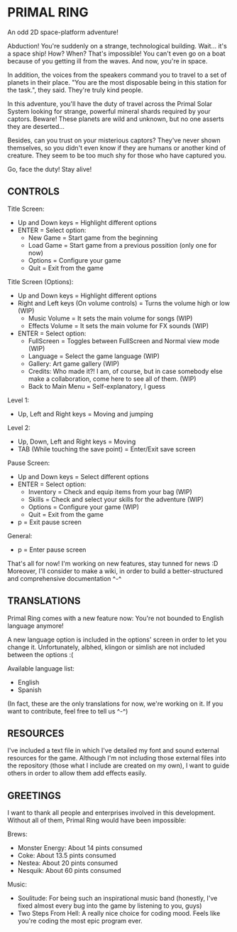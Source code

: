 # PRIMAL RING
An odd 2D space-platform adventure!

Abduction! You're suddenly on a strange, technological building. Wait... it's a space ship! How? When? That's impossible!
You can't even go on a boat because of you getting ill from the waves. And now, you're in space.

In addition, the voices from the speakers command you to travel to a set of planets in their place. "You are the most disposable
being in this station for the task.", they said. They're truly kind people.

In this adventure, you'll have the duty of travel across the Primal Solar System looking for strange, powerful mineral shards
required by your captors. Beware! These planets are wild and unknown, but no one asserts they are deserted...

Besides, can you trust on your misterious captors? They've never shown themselves, so you didn't even know if they are humans
or another kind of creature. They seem to be too much shy for those who have captured you.

Go, face the duty! Stay alive!

## CONTROLS

Title Screen:
- Up and Down keys = Highlight different options
- ENTER = Select option:
  - New Game = Start game from the beginning
  - Load Game = Start game from a previous possition (only one for now)
  - Options = Configure your game
  - Quit = Exit from the game
  
Title Screen (Options):
- Up and Down keys = Highlight different options
- Right and Left keys (On volume controls) = Turns the volume high or low (WIP)
    - Music Volume = It sets the main volume for songs (WIP)
    - Effects Volume = It sets the main volume for FX sounds (WIP)
- ENTER = Select option:
  - FullScreen = Toggles between FullScreen and Normal view mode (WIP)
  - Language = Select the game language (WIP)
  - Gallery: Art game gallery (WIP)
  - Credits: Who made it?! I am, of course, but in case somebody else
    make a collaboration, come here to see all of them. (WIP)
  - Back to Main Menu = Self-explanatory, I guess

Level 1:
- Up, Left and Right keys = Moving and jumping

Level 2:
- Up, Down, Left and Right keys = Moving
- TAB (While touching the save point) = Enter/Exit save screen

Pause Screen:
- Up and Down keys = Select different options
- ENTER = Select option:
  - Inventory = Check and equip items from your bag (WIP)
  - Skills = Check and select your skills for the adventure (WIP)
  - Options = Configure your game (WIP)
  - Quit = Exit from the game
- p = Exit pause screen

General:
- p = Enter pause screen

That's all for now! I'm working on new features, stay tunned for news :D
Moreover, I'll consider to make a wiki, in order to build a better-structured
and comprehensive documentation ^-^

## TRANSLATIONS

Primal Ring comes with a new feature now: You're not bounded to English language anymore!

A new language option is included in the options' screen in order to let you change it. Unfortunately, albhed,
klingon or simlish are not included between the options :(

Available language list:
- English
- Spanish

(In fact, these are the only translations for now, we're working on it. If you want to contribute, feel free
to tell us ^-^)

## RESOURCES

I've included a text file in which I've detailed my font and sound external
resources for the game. Although I'm not including those external files into
the repository (those what I include are created on my own), I want to guide
others in order to allow them add effects easily.

## GREETINGS

I want to thank all people and enterprises involved in this development.
Without all of them, Primal Ring would have been impossible:

Brews:
- Monster Energy: About 14 pints consumed
- Coke: About 13.5 pints consumed
- Nestea: About 20 pints consumed
- Nesquik: About 60 pints consumed

Music:
- Soulitude: For being such an inspirational music band (honestly, I've fixed almost every bug into the game
             by listening to you, guys)
- Two Steps From Hell: A really nice choice for coding mood. Feels like you're coding the most epic program ever.
